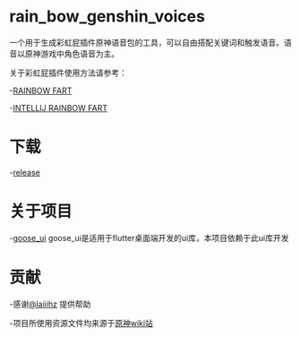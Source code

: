 # rain_bow_genshin_voices
一个用于生成彩虹屁插件原神语音包的工具，可以自由搭配关键词和触发语音。语音以原神游戏中角色语音为主。

关于彩虹屁插件使用方法请参考：

-[RAINBOW FART](https://github.com/SaekiRaku/vscode-rainbow-fart)

-[INTELLIJ RAINBOW FART](https://github.com/izhangzhihao/intellij-rainbow-fart)


# 下载
-[release](https://github.com/meng-fucius/genshin_rain_bow_voice/releases)

# 关于项目
-[goose_ui](https://github.com/goose-kit/goose_ui) goose_ui是适用于flutter桌面端开发的ui库，本项目依赖于此ui库开发

# 贡献
-感谢[@laiiihz](https://github.com/laiiihz) 提供帮助

-项目所使用资源文件均来源于[原神wiki站](https://wiki.biligame.com/ys/%E9%A6%96%E9%A1%B5)
